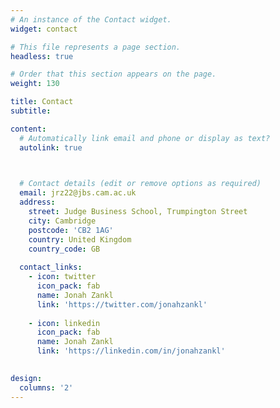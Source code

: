 ```yaml
---
# An instance of the Contact widget.
widget: contact

# This file represents a page section.
headless: true

# Order that this section appears on the page.
weight: 130

title: Contact
subtitle:

content:
  # Automatically link email and phone or display as text?
  autolink: true
  


  # Contact details (edit or remove options as required)
  email: jrz22@jbs.cam.ac.uk
  address:
    street: Judge Business School, Trumpington Street
    city: Cambridge
    postcode: 'CB2 1AG'
    country: United Kingdom
    country_code: GB
  
  contact_links:
    - icon: twitter
      icon_pack: fab
      name: Jonah Zankl
      link: 'https://twitter.com/jonahzankl'
      
    - icon: linkedin
      icon_pack: fab
      name: Jonah Zankl
      link: 'https://linkedin.com/in/jonahzankl'
   

design:
  columns: '2'
---
```

